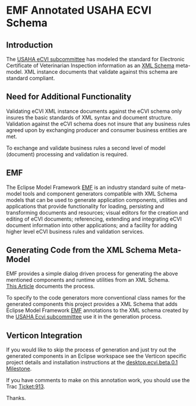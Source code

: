 EMF Annotated USAHA ECVI Schema
===================

Introduction
------------
The [USAHA eCVI subcommittee](https://github.com/tracefirst/usaha_committee) has modeled the standard for Electronic  
Certificate of Veterinarian Inspection information as an [XML Schema](http://en.wikipedia.org/wiki/XML_Schema) meta-model. XML instance documents 
that validate against this schema are standard compliant. 

Need for Additional Functionality
------
Validating eCVI XML instance documents against the eCVI schema only insures the basic standards of XML syntax and document structure. Validation 
against the eCVI schema does not insure that any business rules agreed upon by exchanging producer and consumer business entities are met. 

To exchange and validate business rules a second level of model (document) processing and validation is required.

EMF
---
The Eclipse Model Framework [EMF](http://www.eclipse.org/modeling/emf/) is an industry standard suite of meta-model tools and component generators
compatible with XML Schema models that can be used to generate application components, utilities and applications that provide functionality for loading, persisting and transforming documents and resources; visual editors for the
creation and editing of eCVI documents; referencing, extending and integrating eCVI document information into other applications; and a facility 
for adding higher level eCVI business rules and validation services.

Generating Code from the XML Schema Meta-Model
-----------------------------------------
EMF provides a simple dialog driven process for generating the above mentioned components and runtime utilities from an XML Schema.  
[This Article](http://techblog.goelite.org/generating-an-xml-editor-based-on-xsd-using-emf/) documents the process.

To specify to the code generators more conventional class names for the generated components this project provides a XML Schema that 
adds Eclipse Model Framework [EMF](http://www.eclipse.org/modeling/emf/) annotations to the XML schema created by 
the [USAHA Ecvi subcommittee](https://github.com/tracefirst/usaha_committee) use it in the generation process.

Verticon Integration
--------------------
If you would like to skip the process of generation and just try out the generated components in an Eclipse workspace 
see the Verticon specific project details and installation instructions at the 
[desktop.ecvi.beta.0.1 Milestone](http://tracker-project.verticon.com/verticon_Tracker/milestone/desktop.ecvi.beta.0.1).

If you have comments to make on this annotation work, you should use the Trac
[Ticket:913](http://tracker-project.verticon.com/verticon_Tracker/ticket/913). 

Thanks.
